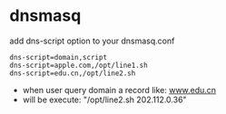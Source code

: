 dnsmasq
=======

add dns-script option to your dnsmasq.conf

    dns-script=domain,script
    dns-script=apple.com,/opt/line1.sh
    dns-script=edu.cn,/opt/line2.sh

* when user query domain a record like: www.edu.cn
* will be execute: "/opt/line2.sh 202.112.0.36"

